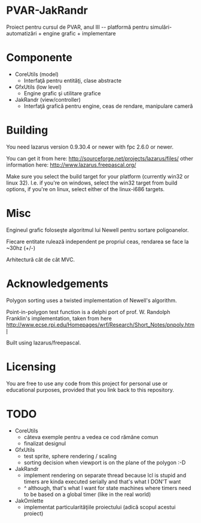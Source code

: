 PVAR-JakRandr
=============

Proiect pentru cursul de PVAR, anul III -- platformă pentru simulări-automatizări + engine grafic + implementare

Componente
==========

* CoreUtils (model)
    - Interfaţă pentru entităţi, clase abstracte
* GfxUtils (low level)
    - Engine grafic şi utilitare grafice
* JakRandr (view/controller)
    - Interfaţă grafică pentru engine, ceas de rendare, manipulare cameră

Building
========

You need lazarus version 0.9.30.4 or newer with fpc 2.6.0 or newer.

You can get it from here:
http://sourceforge.net/projects/lazarus/files/
other information here:
http://www.lazarus.freepascal.org/

Make sure you select the build target for your platform (currently win32 or linux 32). I.e. if you're on windows, select the win32 target from build options, if you're on linux, select either of the linux-i686 targets.

Misc
====

Engineul grafic foloseşte algoritmul lui Newell pentru sortare poligoanelor.

Fiecare entitate rulează independent pe propriul ceas, rendarea se face la ~30hz (+/-)

Arhitectură cât de cât MVC.

Acknowledgements
===============

Polygon sorting uses a twisted implementation of Newell's algorithm.

Point-in-polygon test function is a delphi port of prof. W. Randolph Franklin's implementation, taken from here
http://www.ecse.rpi.edu/Homepages/wrf/Research/Short_Notes/pnpoly.html

Built using lazarus/freepascal.

Licensing
=========

You are free to use any code from this project for personal use or educational purposes,
provided that you link back to this repository.

TODO
====

* CoreUtils
    - câteva exemple pentru a vedea ce cod rămâne comun
    - finalizat designul
* GfxUtils
    - test sprite, sphere rendering / scaling
    - sorting decision when viewport is on the plane of the polygon :-D
* JakRandr
    - implement rendering on separate thread because lcl is stupid and timers are kinda executed serially and that's what I DON'T want
    - ^ although, that's what I want for state machines where timers need to be based on a global timer (like in the real world)
* JakOmlette
    - implementat particularităţiile proiectului (adică scopul acestui proiect)
